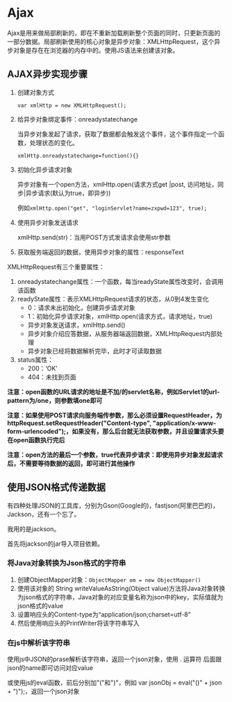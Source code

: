 # Ajax

Ajax是用来做局部刷新的，即在不重新加载刷新整个页面的同时，只更新页面的一部分数据。局部刷新使用的核心对象是异步对象：XMLHttpRequest，这个异步对象是存在在浏览器的内存中的。使用JS语法来创建该对象。

## AJAX异步实现步骤

1. 创建对象方式

    `var xmlHttp = new XMLHttpRequest();`

2. 给异步对象绑定事件：onreadystatechange

    当异步对象发起了请求，获取了数据都会触发这个事件，这个事件指定一个函数，处理状态的变化。

    `xmlHttp.onreadystatechange=function(){}`

3. 初始化异步请求对象

    异步对象有一个open方法，xmlHttp.open(请求方式get |post, 访问地址，同步|异步请求(默认为true，即异步))

    例如`xmlHttp.open("get", "loginServlet?name=zxpwd=123", true);`

4. 使用异步对象发送请求

    xmlHttp.send(str)：当用POST方式发请求会使用str参数

5. 获取服务端返回的数据，使用异步对象的属性：responseText



XMLHttpRequest有三个重要属性：

1. onreadystatechange属性：一个函数，每当readyState属性改变时，会调用该函数
2. readyState属性：表示XMLHttpRequest请求的状态，从0到4发生变化
    - 0：请求未出初始化，创建异步请求对象
    - 1：初始化异步请求对象，xmlHttp.open(请求方式，请求地址，true)
    - 异步对象发送请求，xmlHttp.send()
    - 异步对象介绍应答数据，从服务器端返回数据，XMLHttpRequest内部处理
    - 异步对象已经将数据解析完毕，此时才可读取数据
3. status属性：
    - 200：‘OK’
    - 404：未找到页面



**注意：open函数的URL请求的地址是不加/的servlet名称，例如Servlet1的url-pattern为/one，则参数填one即可**

**注意：如果使用POST请求向服务端传参数，那么必须设置RequestHeader，为httpRequest.setRequestHeader("Content-type", "application/x-www-form-urlencoded");，如果没有，那么后台就无法获取参数，并且设置请求头要在open函数执行完后**

**注意：open方法的最后一个参数，true代表异步请求：即使用异步对象发起请求后，不需要等待数据的返回，即可进行其他操作**





## 使用JSON格式传递数据

有四种处理JSON的工具库，分别为Gson(Google的)，fastjson(阿里巴巴的)，Jackson，还有一个忘了。

我用的是jackson。

首先将jackson的jar导入项目依赖。

### 将Java对象转换为Json格式的字符串

1. 创建ObjectMapper对象：`ObjectMapper om = new ObjectMapper()`
2. 使用该对象的  String writeValueAsString(Object value)方法将Java对象转换为json格式的字符串，Java对象的对应变量名称为json中的key，实际值就为json格式的value
3. 设置响应头的Content-type为“application/json;charset=utf-8”
4. 然后使用响应头的PrintWriter将该字符串写入

### 在js中解析该字符串

使用js中JSON的prase解析该字符串，返回一个json对象，使用 . 运算符 后面跟json的name即可访问对应value

或使用js的eval函数，前后分别加"("和")"，例如 var jsonObj = eval("()" + json + ")");，返回一个json对象
